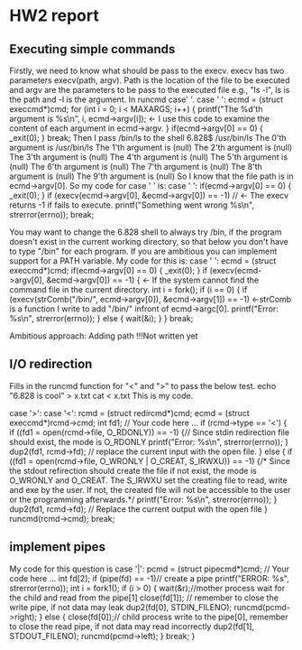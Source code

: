# HW2 report

## Executing simple commands

Firstly, we need to know what should be pass to the execv. execv has two parameters execv(path, argv). Path is the location of the file to be executed and argv are the parameters to be pass to the executed file e.g., "ls -l", ls is the path and -l is the argument. In runcmd case' '.
case ' ':
    ecmd = (struct execcmd*)cmd;
    for (int i = 0; i < MAXARGS; i++) {
        printf("The %d'th argument is %s\n", i, ecmd->argv[i]); <- I use this code to examine the content of each argument in ecmd->argv.
    }
    if(ecmd->argv[0] == 0) {
        _exit(0);
    }
    break;
Then I pass /bin/ls to the shell
6.828$ /usr/bin/ls
The 0'th argument is /usr/bin/ls
The 1'th argument is (null)
The 2'th argument is (null)
The 3'th argument is (null)
The 4'th argument is (null)
The 5'th argument is (null)
The 6'th argument is (null)
The 7'th argument is (null)
The 8'th argument is (null)
The 9'th argument is (null)
So I know that the file path is in ecmd->argv[0]. So my code for case ' ' is:
case ' ':
    if(ecmd->argv[0] == 0) {
        _exit(0);
    }
    if (execv(ecmd->argv[0], &ecmd->argv[0]) == -1) // <- The execv returns -1 if fails to execute.
        printf("Something went wrong %s\n", strerror(errno)); 
    break;

You may want to change the 6.828 shell to always try /bin, if the program doesn't exist in the current working directory, so that below you don't have to type "/bin" for each program. If you are ambitious you can implement support for a PATH variable. My code for this is:
case ' ':
    ecmd = (struct execcmd*)cmd;
    if(ecmd->argv[0] == 0) {
        _exit(0);
    }
    if (execv(ecmd->argv[0], &ecmd->argv[0]) == -1) { <- If the system cannot find the command file in the current directory.
        int i = fork();
        if (i == 0) {
            if (execv(strComb("/bin/", ecmd->argv[0]), &ecmd->argv[1]) == -1) <-strComb is a function I write to add "/bin/" infront of ecmd->argc[0].
                printf("Error: %s\n", strerror(errno));
        } else {
            wait(&i);
        }
    }
  break;

Ambitious approach: Adding path !!!Not written yet


## I/O redirection

Fills in the runcmd function for "<" and ">" to pass the below test.
echo "6.828 is cool" > x.txt
cat < x.txt
This is my code.

  case '>':
  case '<':
    rcmd = (struct redircmd*)cmd;
    ecmd = (struct execcmd*)rcmd->cmd;
    int fd1;
    // Your code here ...
    if (rcmd->type == '<') { 
        if ((fd1 = open(rcmd->file, O_RDONLY)) == -1) {// Since stdin redirection file should exist, the mode is O_RDONLY
            printf("Error: %s\n", strerror(errno));
        }
        dup2(fd1, rcmd->fd); // replace the current input with the open file.
    } else {
        if ((fd1 = open(rcmd->file, O_WRONLY | O_CREAT, S_IRWXU)) == -1) {/* Since the stdout refirection should create the file if not exist, the mode is O_WRONLY and O_CREAT. The S_IRWXU set the creating file to read, write and exe by the user. If not, the created file will not be accessible to the user or the programming afterwards.*/
            printf("Error: %s\n", strerror(errno));
        }
        dup2(fd1, rcmd->fd); // Replace the current output with the open file
    }
    runcmd(rcmd->cmd);
    break;


## implement pipes

My code for this question is 
case '|':
    pcmd = (struct pipecmd*)cmd;
    // Your code here ...
    int fd[2]; 
    if (pipe(fd) == -1)// create a pipe
        printf("ERROR: %s", strerror(errno));
    int i = fork1();
    if (i > 0) {
        wait(&r);//mother process wait for the child and read from the pipe[1]
        close(fd[1]); // remember to close the write pipe, if not data may leak
        dup2(fd[0], STDIN_FILENO);
        runcmd(pcmd->right);
    } else {
        close(fd[0]);// child process write to the pipe[0], remember to close the read pipe, if not data may read incorrectly
        dup2(fd[1], STDOUT_FILENO);
        runcmd(pcmd->left);
    }
    break;
  } 


































